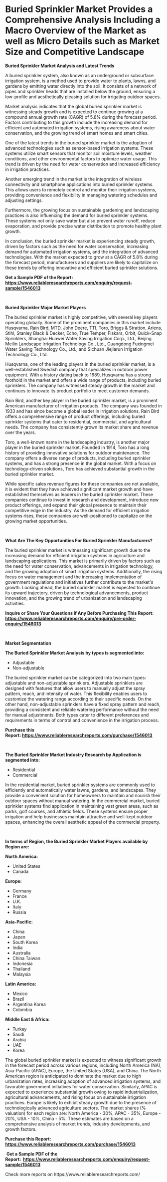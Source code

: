<p><h1>Buried Sprinkler Market Provides a Comprehensive Analysis Including a Macro Overview of the Market as well as Micro Details such as Market Size and Competitive Landscape</h1></p><p><strong>Buried Sprinkler Market Analysis and Latest Trends</strong></p>
<p><p>A buried sprinkler system, also known as an underground or subsurface irrigation system, is a method used to provide water to plants, lawns, and gardens by emitting water directly into the soil. It consists of a network of pipes and sprinkler heads that are installed below the ground, ensuring a low-profile and aesthetically pleasing solution for irrigating outdoor spaces.</p><p>Market analysis indicates that the global buried sprinkler market is witnessing steady growth and is expected to continue growing at a compound annual growth rate (CAGR) of 5.8% during the forecast period. Factors contributing to this growth include the increasing demand for efficient and automated irrigation systems, rising awareness about water conservation, and the growing trend of smart homes and smart cities.</p><p>One of the latest trends in the buried sprinkler market is the adoption of advanced technologies such as sensor-based irrigation systems. These systems utilize smart sensors that monitor soil moisture levels, weather conditions, and other environmental factors to optimize water usage. This trend is driven by the need for water conservation and increased efficiency in irrigation practices.</p><p>Another emerging trend in the market is the integration of wireless connectivity and smartphone applications into buried sprinkler systems. This allows users to remotely control and monitor their irrigation systems, providing convenience and flexibility in managing watering schedules and adjusting settings.</p><p>Furthermore, the growing focus on sustainable gardening and landscaping practices is also influencing the demand for buried sprinkler systems. These systems not only save water but also prevent water runoff, reduce evaporation, and provide precise water distribution to promote healthy plant growth.</p><p>In conclusion, the buried sprinkler market is experiencing steady growth, driven by factors such as the need for water conservation, increasing demand for automated irrigation systems, and the integration of advanced technologies. With the market expected to grow at a CAGR of 5.8% during the forecast period, manufacturers and suppliers are likely to capitalize on these trends by offering innovative and efficient buried sprinkler solutions.</p></p>
<p><strong>Get a Sample PDF of the Report:&nbsp; <a href="https://www.reliableresearchreports.com/enquiry/request-sample/1546013">https://www.reliableresearchreports.com/enquiry/request-sample/1546013</a></strong></p>
<p>&nbsp;</p>
<p><strong>Buried Sprinkler Major Market Players</strong></p>
<p><p>The buried sprinkler market is highly competitive, with several key players operating globally. Some of the prominent companies in this market include Husqvarna, Rain Bird, MTD, John Deere, TTI, Toro, Briggs & Stratton, Ariens, Stihl, Stanley Black & Decker, Echo, True Temper, Fiskars, Orbit, Quick-Snap Sprinklers, Shanghai Huawei Water Saving Irrigation Corp., Ltd., Beijing Meilin Landscape Irrigation Technology Co., Ltd., Guangdong Fuxingmei Water Saving Technology Co., Ltd., and Sichuan Jiejiarun Irrigation Technology Co., Ltd.</p><p>Husqvarna, one of the leading players in the buried sprinkler market, is a well-established Swedish company that specializes in outdoor power equipment. With a history dating back to 1689, Husqvarna has a strong foothold in the market and offers a wide range of products, including buried sprinklers. The company has witnessed steady growth in the market and continues to innovate its product portfolio to meet customer demands.</p><p>Rain Bird, another key player in the buried sprinkler market, is a prominent American manufacturer of irrigation products. The company was founded in 1933 and has since become a global leader in irrigation solutions. Rain Bird offers a comprehensive range of product offerings, including buried sprinkler systems that cater to residential, commercial, and agricultural needs. The company has consistently grown its market share and revenue over the years.</p><p>Toro, a well-known name in the landscaping industry, is another major player in the buried sprinkler market. Founded in 1914, Toro has a long history of providing innovative solutions for outdoor maintenance. The company offers a diverse range of products, including buried sprinkler systems, and has a strong presence in the global market. With a focus on technology-driven solutions, Toro has achieved substantial growth in the buried sprinkler market.</p><p>While specific sales revenue figures for these companies are not available, it is evident that they have achieved significant market growth and have established themselves as leaders in the buried sprinkler market. These companies continue to invest in research and development, introduce new product offerings, and expand their global presence to maintain their competitive edge in the industry. As the demand for efficient irrigation systems rises, these companies are well-positioned to capitalize on the growing market opportunities.</p></p>
<p>&nbsp;</p>
<p><strong>What Are The Key Opportunities For Buried Sprinkler Manufacturers?</strong></p>
<p><p>The buried sprinkler market is witnessing significant growth due to the increasing demand for efficient irrigation systems in agriculture and landscaping applications. This market is primarily driven by factors such as the need for water conservation, advancements in irrigation technology, and the growing adoption of smart irrigation systems. Additionally, the rising focus on water management and the increasing implementation of government regulations and initiatives further contribute to the market's growth. Looking ahead, the buried sprinkler market is expected to continue its upward trajectory, driven by technological advancements, product innovation, and the growing trend of urbanization and landscaping activities.</p></p>
<p><strong>Inquire or Share Your Questions If Any Before Purchasing This Report: <a href="https://www.reliableresearchreports.com/enquiry/pre-order-enquiry/1546013">https://www.reliableresearchreports.com/enquiry/pre-order-enquiry/1546013</a></strong></p>
<p>&nbsp;</p>
<p><strong>Market Segmentation</strong></p>
<p><strong>The Buried Sprinkler Market Analysis by types is segmented into:</strong></p>
<p><ul><li>Adjustable</li><li>Non-adjustable</li></ul></p>
<p><p>The buried sprinkler market can be categorized into two main types: adjustable and non-adjustable sprinklers. Adjustable sprinklers are designed with features that allow users to manually adjust the spray pattern, reach, and intensity of water. This flexibility enables users to customize the watering range according to their specific needs. On the other hand, non-adjustable sprinklers have a fixed spray pattern and reach, providing a consistent and reliable watering performance without the need for manual adjustments. Both types cater to different preferences and requirements in terms of control and convenience in the irrigation process.</p></p>
<p><strong>Purchase this Report:&nbsp;<a href="https://www.reliableresearchreports.com/purchase/1546013">https://www.reliableresearchreports.com/purchase/1546013</a></strong></p>
<p>&nbsp;</p>
<p><strong>The Buried Sprinkler Market Industry Research by Application is segmented into:</strong></p>
<p><ul><li>Residential</li><li>Commercial</li></ul></p>
<p><p>In the residential market, buried sprinkler systems are commonly used to efficiently and automatically water lawns, gardens, and landscapes. They provide a convenient solution for homeowners to maintain and nourish their outdoor spaces without manual watering. In the commercial market, buried sprinkler systems find application in maintaining vast green areas, such as parks, golf courses, and athletic fields. These systems ensure proper irrigation and help businesses maintain attractive and well-kept outdoor spaces, enhancing the overall aesthetic appeal of the commercial property.</p></p>
<p>&nbsp;</p>
<p><strong>In terms of Region, the Buried Sprinkler Market Players available by Region are:</strong></p>
<p>
    <p> <strong> North America: </strong>
        <ul>
            <li>United States</li>
            <li>Canada</li>
        </ul>
        </p> 
    <p> <strong> Europe: </strong>
        <ul>
            <li>Germany</li>
            <li>France</li>
            <li>U.K.</li>
            <li>Italy</li>
            <li>Russia</li>
        </ul>
        </p> 
    <p> <strong> Asia-Pacific: </strong>
        <ul>
            <li>China</li>
            <li>Japan</li>
            <li>South Korea</li>
            <li>India</li>
            <li>Australia</li>
            <li>China Taiwan</li>
            <li>Indonesia</li>
            <li>Thailand</li>
            <li>Malaysia</li>
        </ul>
        </p> 
    <p> <strong> Latin America: </strong>
        <ul>
            <li>Mexico</li>
            <li>Brazil</li>
            <li>Argentina Korea</li>
            <li>Colombia</li>
        </ul>
        </p> 
    <p> <strong> Middle East & Africa: </strong>
        <ul>
            <li>Turkey</li>
            <li>Saudi</li>
            <li>Arabia</li>
            <li>UAE</li>
            <li>Korea</li>
        </ul>
    </p>
    </p>
<p><p>The global buried sprinkler market is expected to witness significant growth in the forecast period across various regions, including North America (NA), Asia-Pacific (APAC), Europe, the United States (USA), and China. The North American region is anticipated to dominate the market due to high urbanization rates, increasing adoption of advanced irrigation systems, and favorable government initiatives for water conservation. Similarly, APAC is expected to experience substantial growth owing to rapid industrialization, agricultural advancements, and rising focus on sustainable irrigation practices. Europe is likely to exhibit steady growth due to the presence of technologically advanced agriculture sectors. The market shares (% valuation) for each region are: North America - 30%, APAC - 35%, Europe - 20%, USA - 10%, China - 5%. These estimates are based on a comprehensive analysis of market trends, industry developments, and growth factors.</p></p>
<p><strong>Purchase this Report: <a href="https://www.reliableresearchreports.com/purchase/1546013">https://www.reliableresearchreports.com/purchase/1546013</a></strong></p>
<p>&nbsp;<strong>Get a Sample PDF of the Report:&nbsp;&nbsp;<a href="https://www.reliableresearchreports.com/enquiry/request-sample/1546013">https://www.reliableresearchreports.com/enquiry/request-sample/1546013</a></strong></p>
<p><strong></strong></p>
<p>Check more reports on https://www.reliableresearchreports.com/</p>